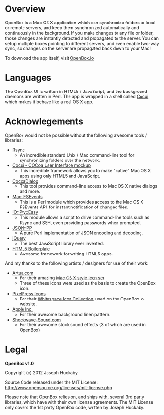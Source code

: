 # Overview

OpenBox is a Mac OS X application which can synchronize folders to local or remote servers, and keep them synchronized automatically and continuously in the background.  If you make changes to any file or folder, those changes are instantly detected and propagated to the server.  You can setup multiple boxes pointing to different servers, and even enable two-way sync, so changes on the server are propagated back down to your Mac!

To download the app itself, visit [OpenBox.io](http://openbox.io/).

# Languages

The OpenBox UI is written in HTML5 / JavaScript, and the background daemons are written in Perl.  The app is wrapped in a shell called [Cocui](https://github.com/rsms/cocui) which makes it behave like a real OS X app.

# Acknowlegements

OpenBox would not be possible without the following awesome tools / libraries:

* [Rsync](http://en.wikipedia.org/wiki/Rsync)
	* An incredible standard Unix / Mac command-line tool for synchronizing folders over the network.
* [Cocui - COCoa User Interface mockup](https://github.com/rsms/cocui)
	* This incredible framework allows you to make "native" Mac OS X apps using only HTML5 and JavaScript.
* [CocoaDialog](https://github.com/mstratman/cocoadialog)
	* This tool provides command-line access to Mac OS X native dialogs and more.
* [Mac::FSEvents](http://search.cpan.org/perldoc?Mac::FSEvents)
	* This is a Perl module which provides access to the Mac OS X FSEvents API, for instant notification of changed files.
* [IO::Pty::Easy](http://search.cpan.org/perldoc?IO::Pty::Easy)
	* This module allows a script to drive command-line tools such as Rsync and SSH, even providing passwords when prompted.
* [JSON::PP](http://search.cpan.org/perldoc?JSON::PP)
	* A pure Perl implementation of JSON encoding and decoding.
* [jQuery](http://jquery.com/)
	* The best JavaScript library ever invented.
* [HTML5 Boilerplate](http://html5boilerplate.com/)
	* Awesome framework for writing HTML5 apps.

And my thanks to the following artists / designers for use of their work:

* [Artua.com](http://www.artua.com/)
	* For their amazing [Mac OS X style Icon set](http://www.iconfinder.com/search/?q=iconset%3Amacosxstyle)
	* Three of these icons were used as the basis to create the OpenBox icon.
* [PixelPress Icons](http://www.pixelpressicons.com/)
	* For their [Whitespace Icon Collection](http://www.pixelpressicons.com/?page_id=118), used on the OpenBox.io website.
* [Apple Inc.](http://apple.com)
	* For their awesome background linen pattern.
* [Shockwave-Sound.com](http://www.shockwave-sound.com)
	* For their awesome stock sound effects (3 of which are used in OpenBox)

# Legal

**OpenBox v1.0**

Copyright (c) 2012 Joseph Huckaby

Source Code released under the MIT License: http://www.opensource.org/licenses/mit-license.php

Please note that OpenBox relies on, and ships with, several 3rd party libraries, which have with their own license agreements.  The MIT License only covers the 1st party OpenBox code, written by Joseph Huckaby.
